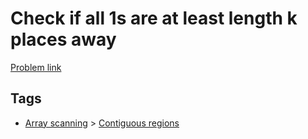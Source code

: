 # Check if all 1s are at least length k places away

[Problem link](https://leetcode.com/problems/check-if-all-1s-are-at-least-length-k-places-away)

## Tags

* [Array scanning](/README.md#Array_scanning) > [Contiguous regions](/README.md#Array_scanning-Contiguous_regions)
